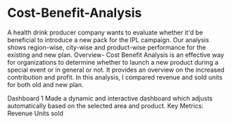 # Cost-Benefit-Analysis
A health drink producer company wants to evaluate whether it'd be beneficial to introduce a new pack for the IPL campaign. Our analysis shows region-wise, city-wise and product-wise performance for the existing and new plan.
Overview-
Cost Benefit Analysis is an effective way for organizations to determine whether to launch a new product during a special event or in general or not. It provides an overview on the increased contribution and profit.
In this analysis, I compared revenue and sold units for both old and new plan.

Dashboard 1
Made a dynamic and interactive dashboard which adjusts automatically based on the selected area and product.
Key Metrics:
Revenue
Units sold

